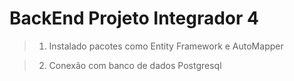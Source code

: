 # BackEnd Projeto Integrador 4

>1) Instalado pacotes como Entity Framework e AutoMapper <br>

>2) Conexão com banco de dados Postgresql